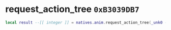 # request_action_tree `0xB3039DB7`

```lua
local result --[[ integer ]] = natives.anim.request_action_tree(_unk0 --[[ integer ]])
```